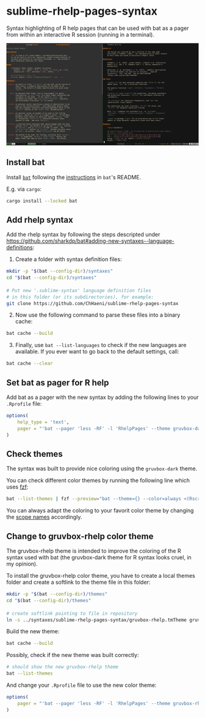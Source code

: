 # sublime-rhelp-pages-syntax
Syntax highlighting of R help pages that can be used with bat as a pager from within an interactive R session (running in a terminal).

![screenshot of ?lm](./lm-help.png)

## Install bat
Install [`bat`](https://github.com/sharkdp/bat) following the [instructions](https://github.com/sharkdp/bat#installation) in `bat`'s README.

E.g. via `cargo`:

```bash
cargo install --locked bat
```

## Add rhelp syntax
Add the rhelp syntax by following the steps descripted under https://github.com/sharkdp/bat#adding-new-syntaxes--language-definitions:

1. Create a folder with syntax definition files:

```bash
mkdir -p "$(bat --config-dir)/syntaxes"
cd "$(bat --config-dir)/syntaxes"

# Put new '.sublime-syntax' language definition files
# in this folder (or its subdirectories), for example:
git clone https://github.com/ChHaeni/sublime-rhelp-pages-syntax
```

2. Now use the following command to parse these files into a binary cache:

```bash
bat cache --build
```

3. Finally, use `bat --list-languages` to check if the new languages are available.
If you ever want to go back to the default settings, call:

```bash
bat cache --clear
```

## Set bat as pager for R help
Add bat as a pager with the new syntax by adding the following lines to your `.Rprofile` file:

```r
options(
    help_type = 'text',
    pager = "'bat --pager 'less -RF' -l 'RhelpPages' --theme gruvbox-dark --style plain'"
)
```

## Check themes
The syntax was built to provide nice coloring using the `gruvbox-dark` theme.

You can check different color themes by running the following line which uses [fzf](https://github.com/junegunn/fzf):

```bash
bat --list-themes | fzf --preview="bat --theme={} --color=always <(Rscript -e '?lm')"
```

You can always adapt the coloring to your favorit color theme by changing the [scope names](https://www.sublimetext.com/docs/scope_naming.html#alphabetical-reference) accordingly.

## Change to gruvbox-rhelp color theme
The gruvbox-rhelp theme is intended to improve the coloring of the R syntax used with bat (the gruvbox-dark theme for R syntax looks cruel, in my opinion).

To install the gruvbox-rhelp color theme, you have to create a local themes folder and create a softlink to the theme file in this folder:

```bash
mkdir -p "$(bat --config-dir)/themes"
cd "$(bat --config-dir)/themes"

# create softlink pointing to file in repository
ln -s ../syntaxes/sublime-rhelp-pages-syntax/gruvbox-rhelp.tmTheme gruvbox-rhelp.tmTheme
```

Build the new theme:

```bash
bat cache --build
```

Possibly, check if the new theme was built correctly:

```bash
# should show the new gruvbox-rhelp theme
bat --list-themes
```

And change your `.Rprofile` file to use the new color theme:

```r
options(
    pager = "'bat --pager 'less -RF' -l 'RhelpPages' --theme gruvbox-rhelp --style plain'"
)
```
